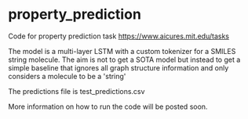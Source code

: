 # property_prediction
Code for property prediction task https://www.aicures.mit.edu/tasks

The model is a multi-layer LSTM with a custom tokenizer for a SMILES string molecule. The aim is not to get a SOTA model but instead to get a simple baseline that ignores all graph structure information and only considers a molecule to be a 'string'

The predictions file is test_predictions.csv

More information on how to run the code will be posted soon.
